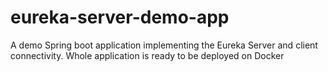 # eureka-server-demo-app
A demo Spring boot application implementing the Eureka Server and client connectivity. Whole application is ready to be deployed on Docker
